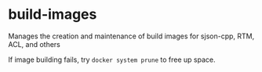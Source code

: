 # build-images
Manages the creation and maintenance of build images for sjson-cpp, RTM, ACL, and others

If image building fails, try `docker system prune` to free up space.
